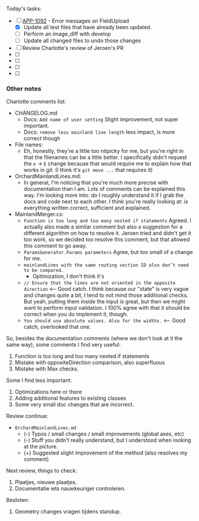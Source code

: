 Today's tasks:
- [ ] [APP-1092](https://agxeed.atlassian.net/browse/APP-1092) - Error messages on FieldUpload
    - [x] Update all test files that have already been updated.
    - [ ] Perform an image_diff with develop
    - [ ] Update all changed files to undo those changes
- [ ] Review Charlotte's review of Jeroen's PR
- [ ] 
- [ ] 
- [ ] 
- [ ]  

### Other notes

Charlotte comments list:
- CHANGELOG.md
    - Docs: `Add name of user setting` Slight improvement, not super important.
    - Docs: `remove less mainland line length` less impact, is more correct though
- File names:
    - Eh, honestly, they're a little too nitpicky for me, but you're right in that the filenames can be a little better. I specifically didn't request the `e` -> `E` change because that would require me to explain how that works in git. (I think it's `git move ...` that requires it)
- OrchardMainlandLines.md:
    - In general, I'm noticing that you're much more precise with documentation than I am. Lots of comments can be explained this way. I'm looking more into: do I roughly understand it if I grab the docs and code next to each other. I think you're really looking at: is everything written correct, sufficient and explained.
- MainlandMerger.cs:
    - `Function is too long and too many nested if statements` Agreed. I actually also made a similar comment but also a suggestion for a different algorithm on how to resolve it. Jeroen tried and didn't get it too work, so we decided too resolve this comment, but that allowed this comment to go away.
    - `ParamsGenerator.Params parameters` Agree, but too small of a change for me.
    - `mainlandLines with the same routing section ID also don’t need to be compared.`
        - Optimization, I don't think it's 
    - `// Ensure that the lines are not oriented in the opposite direction` <-- Good catch. I think because our "state" is very vague and changes quite a bit, I tend to not mind those additional checks. But yeah, putting them inside the input is great, but then we might want to perform input validation. I 100% agree with that it should be correct when you do implement it, though.
    - `You should use absolute values. Also for the widths.` <-- Good catch, overlooked that one.

So, besides the documentation comments (where we don't look at it the same way), some comments I find very useful:
1. Function is too long and too many nested if statements
2. Mistake with oppositeDirection comparison, also superfluous
3. Mistake with Max checks.

Some I find less important:
1. Optimizations here or there
2. Adding additional features to existing classes
3. Some very small doc changes that are incorrect.

Review continue:
- `OrchardMainlandLines.md`
    - (-) Typos / small changes / small improvements (global axes, etc)
    - (-) Stuff you didn't really understand, but I understood when looking at the picture.
    - (+) Suggested slight improvement of the method (also resolves my comment)


Next review, things to check:
1. Plaatjes, nieuwe plaatjes.
2. Documentatie iets nauwkeuriger controleren.

Besloten:
1. Geometry changes vragen tijdens standup.